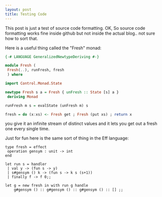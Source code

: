 ```yaml
---
layout: post
title: Testing Code
---
```


This post is just a test of source code formatting. OK, So source code formatting works fine inside github but not inside the actual blog.. not sure how to sort that.

Here is a useful thing called the "Fresh" monad:

```haskell
{-# LANGUAGE GeneralizedNewtypeDeriving #-}

module Fresh (
 Fresh(..), runFresh, fresh
 ) where

import Control.Monad.State

newtype Fresh s a = Fresh { unFresh :: State [s] a }
 deriving Monad

runFresh m s = evalState (unFresh m) s

fresh = do (x:xs) <- Fresh get ; Fresh (put xs) ; return x

```

you give it an infinite stream of distinct values and it lets you get out a fresh one every single time.

Just for fun here is the same sort of thing in the Eff language:

```
type fresh = effect
 operation gensym : unit -> int
end

let run s = handler
 | val y -> (fun s -> y)
 | s#gensym () k -> (fun s -> k s (s+1))
 | finally f -> f 0;;

let g = new fresh in with run g handle
    g#gensym () :: g#gensym () :: g#gensym () :: [] ;;
```
